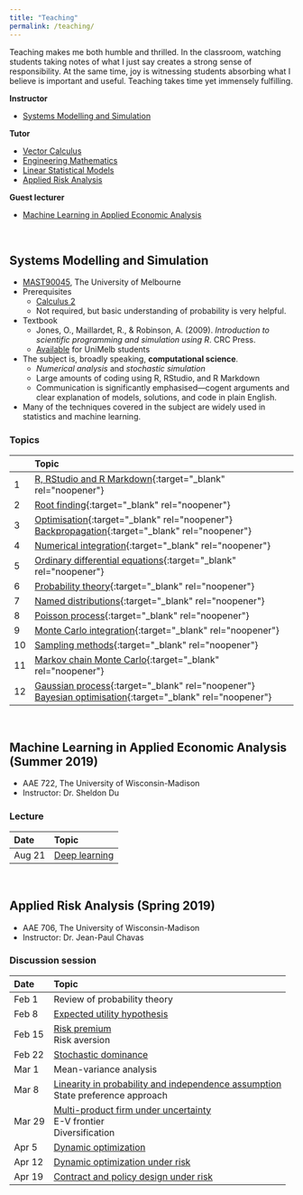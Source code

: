 ```yaml
---
title: "Teaching"
permalink: /teaching/
---
```

Teaching makes me both humble and thrilled. In the classroom, watching students taking notes of what I just say creates a strong sense of responsibility. At the same time, joy is witnessing students absorbing what I believe is important and useful. Teaching takes time yet immensely fulfilling.

**Instructor**
- [Systems Modelling and Simulation](#systems-modelling-and-simulation)

**Tutor**
- [Vector Calculus](https://handbook.unimelb.edu.au/subjects/mast20009/print)
- [Engineering Mathematics](https://handbook.unimelb.edu.au/subjects/mast20029/print)
- [Linear Statistical Models](https://handbook.unimelb.edu.au/subjects/mast30025/print)
- [Applied Risk Analysis](#applied-risk-analysis-spring-2019)

**Guest lecturer**
- [Machine Learning in Applied Economic Analysis](#machine-learning-in-applied-economic-analysis-summer-2019)

<br/>


## Systems Modelling and Simulation
- [MAST90045](https://handbook.unimelb.edu.au/subjects/mast90045/print), The University of Melbourne
- Prerequisites
  - [Calculus 2](https://handbook.unimelb.edu.au/subjects/mast10006/print)
  - Not required, but basic understanding of probability is very helpful.
- Textbook
  - Jones, O., Maillardet, R., & Robinson, A. (2009). *Introduction to scientific programming and simulation using R*. CRC Press.
  - [Available](http://cat.lib.unimelb.edu.au:80/record=b5904690~S15) for UniMelb students
- The subject is, broadly speaking, **computational science**.
  - *Numerical analysis* and *stochastic simulation*
  - Large amounts of coding using R, RStudio, and R Markdown
  - Communication is significantly emphasised—cogent arguments and clear explanation of models, solutions, and code in plain English.
- Many of the techniques covered in the subject are widely used in statistics and machine learning.

### Topics

| | Topic |
| :--- | :--- |
| 1 | [R, RStudio and R Markdown](./MAST90045/r_rstudio_rmarkdown.html){:target="_blank" rel="noopener"} |
| 2 | [Root finding](./MAST90045/root_finding.html){:target="_blank" rel="noopener"} |
| 3 | [Optimisation](./MAST90045/optimisation.html){:target="_blank" rel="noopener"}<br /> [Backpropagation](./MAST90045/backprop.html){:target="_blank" rel="noopener"} |
| 4 | [Numerical integration](./MAST90045/numerical_integration.html){:target="_blank" rel="noopener"} |
| 5 | [Ordinary differential equations](./MAST90045/ode.html){:target="_blank" rel="noopener"} |
| 6 | [Probability theory](./MAST90045/probability_theory.html){:target="_blank" rel="noopener"} |
| 7 | [Named distributions](./MAST90045/named_distributions.html){:target="_blank" rel="noopener"} |
| 8 | [Poisson process](./MAST90045/poisson_process.html){:target="_blank" rel="noopener"} |
| 9 | [Monte Carlo integration](./MAST90045/mc_integration.html){:target="_blank" rel="noopener"} |
| 10 | [Sampling methods](./MAST90045/sampling_methods.html){:target="_blank" rel="noopener"} |
| 11 | [Markov chain Monte Carlo](./MAST90045/mcmc.html){:target="_blank" rel="noopener"} |
| 12 | [Gaussian process](./MAST90045/bo.html#gaussian-process){:target="_blank" rel="noopener"}<br /> [Bayesian optimisation](./MAST90045/bo.html){:target="_blank" rel="noopener"} |

<br/>


## Machine Learning in Applied Economic Analysis (Summer 2019)

* AAE 722, The University of Wisconsin-Madison
* Instructor: Dr. Sheldon Du

### Lecture

| Date | Topic |
| :--- | :--- |
| Aug 21 | [Deep learning](./UW/AAE722DL.pdf) |

<!--
<a href="https://colab.research.google.com/drive/1b-4tMdbJCuPylJZH3gbliDJWhORvgjmj">exercise 1</a><br>
<a href="https://colab.research.google.com/drive/1WRnpuaSOXbJ17WoWW2aWg9qevCLrgIWH">exercise 2</a><br>
<a href="https://colab.research.google.com/drive/1OqQIFswr8X3Gl2FQfOotTPLXRvCU2bPM">exercise 3</a>
-->

<br/>


## Applied Risk Analysis (Spring 2019)

* AAE 706, The University of Wisconsin-Madison
* Instructor: Dr. Jean-Paul Chavas

### Discussion session

| Date | Topic |
| :--- | :--- |
| Feb 1 | Review of probability theory |
| Feb 8 | [Expected utility hypothesis](./UW/aae706_disc_20190208.pdf) |
| Feb 15 | [Risk premium](./UW/aae706_disc_20190215.pdf)<br/>Risk aversion |
| Feb 22 | [Stochastic dominance](./UW/aae706_disc_20190222.pdf) |
| Mar 1 | Mean-variance analysis|
| Mar 8 | [Linearity in probability and independence assumption](./UW/aae706_disc_20190308.pdf)<br/>State preference approach |
| Mar 29 | [Multi-product firm under uncertainty](./UW/aae706_disc_20190329.pdf)<br/>E-V frontier<br/>Diversification |
| Apr 5 | [Dynamic optimization](./UW/aae706_disc_20190405.pdf) |
| Apr 12 | [Dynamic optimization under risk](./UW/aae706_disc_20190412.pdf) |
| Apr 19 | [Contract and policy design under risk](./UW/aae706_disc_20190419.pdf) |

<!--
<a href="./UW/solver_tutorial.xlsx">Solver demo</a>
<a href="./UW/aae706_disc_20190201.pdf">notes</a>
-->
